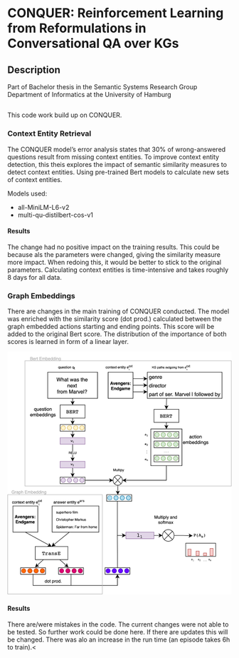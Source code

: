 CONQUER: Reinforcement Learning from Reformulations in Conversational QA over KGs
============

Description
------------
Part of Bachelor thesis in the Semantic Systems Research Group Department of Informatics at the University of Hamburg

##
This code work build up on CONQUER. 

### Context Entity Retrieval
The CONQUER model’s error analysis states that 30% of wrong-answered questions result from missing context entities.
To improve context entity detection, this theis explores the impact of semantic similarity measures to detect context entities. 
Using pre-trained Bert models to calculate new sets of context entities.

Models used:

* all-MiniLM-L6-v2
* multi-qu-distilbert-cos-v1

#### Results
The change had no positive impact on the training results. 
This could be because als the parameters were changed, giving the similarity measure 
more impact. When redoing this, it would be better to stick to the original parameters.
Calculating context entities is time-intensive and takes roughly 8 days for all data.

### Graph Embeddings
There are changes in the main training of CONQUER conducted. The model was enriched with
the similarity score (dot prod.) calculated between the graph embedded actions starting and ending points. 
This score will be added to the original Bert score. The distribution of the importance of both scores is learned in form of a linear layer. 

![Alt text](policy_changed-2.png "Title")

#### Results 
There are/were mistakes in the code. The current changes were not able to be tested.
So further work could be done here. If there are updates this will be changed. There was alo an increase in the run time (an episode takes 6h to train).<